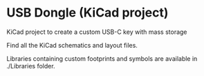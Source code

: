 # USB Dongle (KiCad project)

KiCad project to create a custom USB-C key with mass storage

Find all the KiCad schematics and layout files.

Libraries containing custom footprints and symbols are available in ./Libraries folder.
